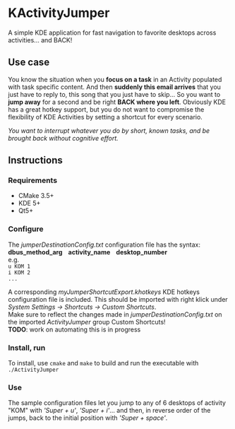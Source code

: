 # KActivityJumper
A simple KDE application for fast navigation to favorite desktops across activities... and BACK!

## Use case
You know the situation when you **focus on a task** in an Activity populated with task specific content. And then **suddenly this email arrives** that you just have to reply to, this song that you just have to skip... So you want to **jump away** for a second and be right **BACK where you left**. Obviously KDE has a great hotkey support, but you do not want to compromise the flexibility of KDE Activities by setting a shortcut for every scenario.  

*You want to interrupt whatever you do by short, known tasks, and be brought back without cognitive effort.*

## Instructions

### Requirements
- CMake 3.5+
- KDE 5+
- Qt5+

### Configure
The *jumperDestinationConfig.txt* configuration file has the syntax:  
**dbus_method_arg &nbsp;&nbsp; activity_name &nbsp;&nbsp; desktop_number**  
e.g.  
`u KOM 1`  
`i KOM 2`  
`...`

A corresponding *myJumperShortcutExport.khotkeys* KDE hotkeys configuration file is included. This should be imported with right klick under *System Settings -> Shortcuts -> Custom Shortcuts*.  
Make sure to reflect the changes made in *jumperDestinationConfig.txt* on the imported *ActivityJumper* group Custom Shortcuts!  
**TODO**: work on automating this is in progress

### Install, run
To install, use `cmake` and `make` to build and run the executable with `./ActivityJumper`

### Use
The sample configuration files let you jump to any of 6 desktops of activity "KOM" with *'Super + u'*, *'Super + i'*... and then, in reverse order of the jumps, back to the initial position with *'Super + space'*.
